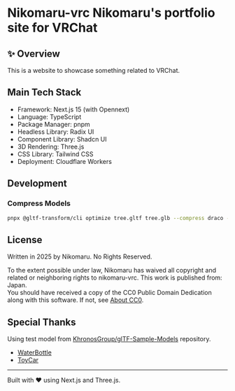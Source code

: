 # Nikomaru-vrc Nikomaru's portfolio site for VRChat

## ✨ Overview

This is a website to showcase something related to VRChat.

## Main Tech Stack
- Framework: Next.js 15 (with Opennext)
- Language: TypeScript
- Package Manager: pnpm
- Headless Library: Radix UI
- Component Library: Shadcn UI
- 3D Rendering: Three.js
- CSS Library: Tailwind CSS
- Deployment: Cloudflare Workers

## Development

### Compress Models

```bash
pnpx @gltf-transform/cli optimize tree.gltf tree.glb --compress draco --texture-compress webp
```

## License

Written in 2025 by Nikomaru. No Rights Reserved.

To the extent possible under law, Nikomaru has waived all copyright and related or neighboring rights to nikomaru-vrc. This work is published from: Japan.<br />
You should have received a copy of the CC0 Public Domain Dedication along with this software. If not, see [About CC0](http://creativecommons.org/publicdomain/zero/1.0/).

## Special Thanks
Using test model from [KhronosGroup/glTF-Sample-Models](https://github.com/KhronosGroup/glTF-Sample-Models) repository.
- [WaterBottle](https://github.com/KhronosGroup/glTF-Sample-Models/tree/main/2.0/WaterBottle)
- [ToyCar](https://github.com/KhronosGroup/glTF-Sample-Models/tree/main/2.0/ToyCar)

---

Built with ❤️ using Next.js and Three.js.
